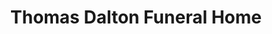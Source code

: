 ---
title: "Thomas Dalton Funeral Home"
url: /new-hyde-park/thomas-dalton-funeral-home/
shop: Bestattungen
---